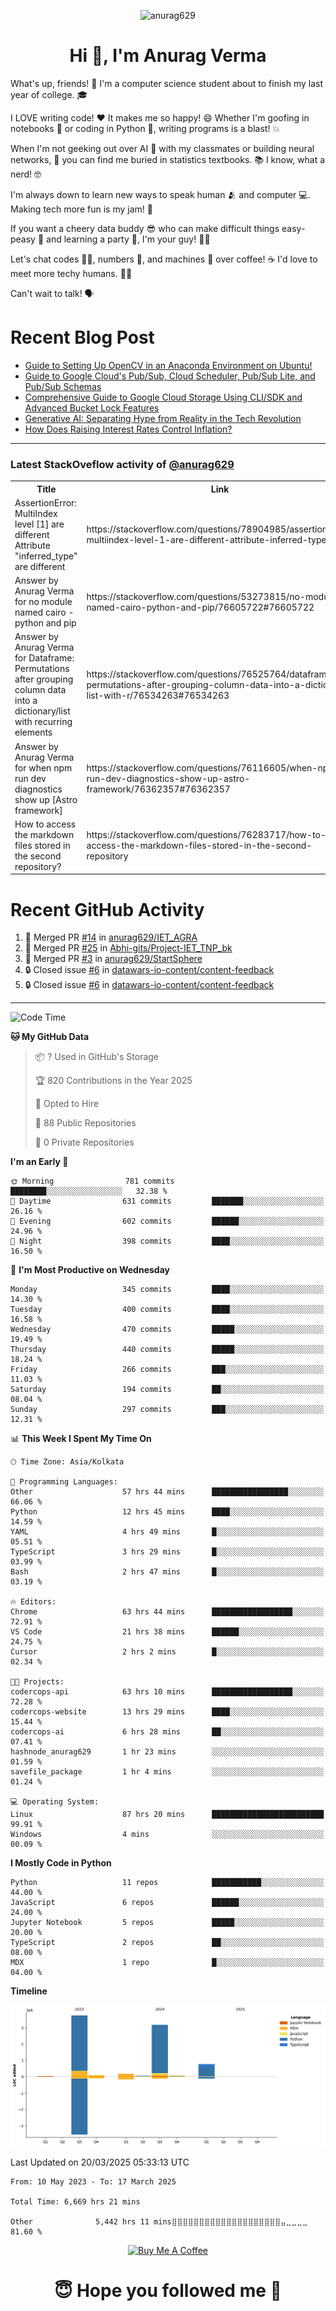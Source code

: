 

<p align="center"> <img src="https://komarev.com/ghpvc/?username=anurag629&label=Profile%20views&color=0e75b6&style=flat" alt="anurag629" /> </p>

<h1 align="center">Hi 👋, I'm Anurag Verma</h1>

What's up, friends! 👋 I'm a computer science student about to finish my last year of college. 🎓

I LOVE writing code! ❤️ It makes me so happy! 😄 Whether I'm goofing in notebooks 📓 or coding in Python 🐍, writing programs is a blast! 💥

When I'm not geeking out over AI 🤖 with my classmates or building neural networks, 🧠 you can find me buried in statistics textbooks. 📚 I know, what a nerd! 🤓

I'm always down to learn new ways to speak human 🫂 and computer 💻. Making tech more fun is my jam! 🍇

If you want a cheery data buddy 😎 who can make difficult things easy-peasy 🥝 and learning a party 🎉, I'm your guy! 🙋‍♂️

Let's chat codes 👨‍💻, numbers 🧮, and machines 🤖 over coffee! ☕ I'd love to meet more techy humans. 💁‍♂️

Can't wait to talk! 🗣️

# Recent Blog Post

<!-- BLOG-POST-LIST:START -->
- [Guide to Setting Up OpenCV in an Anaconda Environment on Ubuntu!](https://codercops.tech/blog/computer-vision-bootcamp/Guide-to-Setting-Up-OpenCV-in-an-Anaconda-Environment-on-Ubuntu!)
- [Guide to Google Cloud&#39;s Pub/Sub, Cloud Scheduler, Pub/Sub Lite, and Pub/Sub Schemas](https://codercops.tech/blog/google-cloud/Google-Clouds-Pub-Sub-Cloud-Scheduler-Pub-Sub-Lite-and-Pub-Sub-Schemas)
- [Comprehensive Guide to Google Cloud Storage Using CLI/SDK and Advanced Bucket Lock Features](https://codercops.tech/blog/google-cloud/Google-Cloud-Storage-Using-CLI-SDK-and-Advanced-Bucket-Lock-Features)
- [Generative AI: Separating Hype from Reality in the Tech Revolution](https://codercops.tech/blog/tech-latest-updates/generative-ai-seperating-hype-from-reality-in-the-tech-revolution)
- [How Does Raising Interest Rates Control Inflation?](https://codercops.tech/blog/startup-unicorn/how-does-raising-interest-rates-control-inflation)
<!-- BLOG-POST-LIST:END -->

---

### Latest StackOveflow activity of [@anurag629](https://github.com/anurag629)
<table>
  <tr><th>Title</th><th>Link</th></tr>
  <!-- STACKOVERFLOW:START --><tr><td>AssertionError: MultiIndex level [1] are different Attribute &quot;inferred_type&quot; are different</td><td>https://stackoverflow.com/questions/78904985/assertionerror-multiindex-level-1-are-different-attribute-inferred-type-are</td></tr><tr><td>Answer by Anurag Verma for no module named cairo - python and pip</td><td>https://stackoverflow.com/questions/53273815/no-module-named-cairo-python-and-pip/76605722#76605722</td></tr><tr><td>Answer by Anurag Verma for Dataframe: Permutations after grouping column data into a dictionary/list with recurring elements</td><td>https://stackoverflow.com/questions/76525764/dataframe-permutations-after-grouping-column-data-into-a-dictionary-list-with-r/76534263#76534263</td></tr><tr><td>Answer by Anurag Verma for when npm run dev diagnostics show up [Astro framework]</td><td>https://stackoverflow.com/questions/76116605/when-npm-run-dev-diagnostics-show-up-astro-framework/76362357#76362357</td></tr><tr><td>How to access the markdown files stored in the second repository?</td><td>https://stackoverflow.com/questions/76283717/how-to-access-the-markdown-files-stored-in-the-second-repository</td></tr><!-- STACKOVERFLOW:END -->
</table>

# Recent GitHub Activity
<!--START_SECTION:activity-->
1. 🎉 Merged PR [#14](https://github.com/anurag629/IET_AGRA/pull/14) in [anurag629/IET_AGRA](https://github.com/anurag629/IET_AGRA)
2. 🎉 Merged PR [#25](https://github.com/Abhi-gits/Project-IET_TNP_bk/pull/25) in [Abhi-gits/Project-IET_TNP_bk](https://github.com/Abhi-gits/Project-IET_TNP_bk)
3. 🎉 Merged PR [#3](https://github.com/anurag629/StartSphere/pull/3) in [anurag629/StartSphere](https://github.com/anurag629/StartSphere)
4. 🔒 Closed issue [#6](https://github.com/datawars-io-content/content-feedback/issues/6) in [datawars-io-content/content-feedback](https://github.com/datawars-io-content/content-feedback)
5. 🔒 Closed issue [#6](https://github.com/datawars-io-content/content-feedback/issues/6) in [datawars-io-content/content-feedback](https://github.com/datawars-io-content/content-feedback)
<!--END_SECTION:activity-->

---

<!--START_SECTION:waka-->
![Code Time](http://img.shields.io/badge/Code%20Time-6%2C683%20hrs%2058%20mins-blue)

**🐱 My GitHub Data** 

> 📦 ? Used in GitHub's Storage 
 > 
> 🏆 820 Contributions in the Year 2025
 > 
> 💼 Opted to Hire
 > 
> 📜 88 Public Repositories 
 > 
> 🔑 0 Private Repositories 
 > 
**I'm an Early 🐤** 

```text
🌞 Morning                781 commits         ████████░░░░░░░░░░░░░░░░░   32.38 % 
🌆 Daytime                631 commits         ███████░░░░░░░░░░░░░░░░░░   26.16 % 
🌃 Evening                602 commits         ██████░░░░░░░░░░░░░░░░░░░   24.96 % 
🌙 Night                  398 commits         ████░░░░░░░░░░░░░░░░░░░░░   16.50 % 
```
📅 **I'm Most Productive on Wednesday** 

```text
Monday                   345 commits         ████░░░░░░░░░░░░░░░░░░░░░   14.30 % 
Tuesday                  400 commits         ████░░░░░░░░░░░░░░░░░░░░░   16.58 % 
Wednesday                470 commits         █████░░░░░░░░░░░░░░░░░░░░   19.49 % 
Thursday                 440 commits         █████░░░░░░░░░░░░░░░░░░░░   18.24 % 
Friday                   266 commits         ███░░░░░░░░░░░░░░░░░░░░░░   11.03 % 
Saturday                 194 commits         ██░░░░░░░░░░░░░░░░░░░░░░░   08.04 % 
Sunday                   297 commits         ███░░░░░░░░░░░░░░░░░░░░░░   12.31 % 
```


📊 **This Week I Spent My Time On** 

```text
🕑︎ Time Zone: Asia/Kolkata

💬 Programming Languages: 
Other                    57 hrs 44 mins      █████████████████░░░░░░░░   66.06 % 
Python                   12 hrs 45 mins      ████░░░░░░░░░░░░░░░░░░░░░   14.59 % 
YAML                     4 hrs 49 mins       █░░░░░░░░░░░░░░░░░░░░░░░░   05.51 % 
TypeScript               3 hrs 29 mins       █░░░░░░░░░░░░░░░░░░░░░░░░   03.99 % 
Bash                     2 hrs 47 mins       █░░░░░░░░░░░░░░░░░░░░░░░░   03.19 % 

🔥 Editors: 
Chrome                   63 hrs 44 mins      ██████████████████░░░░░░░   72.91 % 
VS Code                  21 hrs 38 mins      ██████░░░░░░░░░░░░░░░░░░░   24.75 % 
Cursor                   2 hrs 2 mins        █░░░░░░░░░░░░░░░░░░░░░░░░   02.34 % 

🐱‍💻 Projects: 
codercops-api            63 hrs 10 mins      ██████████████████░░░░░░░   72.28 % 
codercops-website        13 hrs 29 mins      ████░░░░░░░░░░░░░░░░░░░░░   15.44 % 
codercops-ai             6 hrs 28 mins       ██░░░░░░░░░░░░░░░░░░░░░░░   07.41 % 
hashnode_anurag629       1 hr 23 mins        ░░░░░░░░░░░░░░░░░░░░░░░░░   01.59 % 
savefile_package         1 hr 4 mins         ░░░░░░░░░░░░░░░░░░░░░░░░░   01.24 % 

💻 Operating System: 
Linux                    87 hrs 20 mins      █████████████████████████   99.91 % 
Windows                  4 mins              ░░░░░░░░░░░░░░░░░░░░░░░░░   00.09 % 
```

**I Mostly Code in Python** 

```text
Python                   11 repos            ███████████░░░░░░░░░░░░░░   44.00 % 
JavaScript               6 repos             ██████░░░░░░░░░░░░░░░░░░░   24.00 % 
Jupyter Notebook         5 repos             █████░░░░░░░░░░░░░░░░░░░░   20.00 % 
TypeScript               2 repos             ██░░░░░░░░░░░░░░░░░░░░░░░   08.00 % 
MDX                      1 repo              █░░░░░░░░░░░░░░░░░░░░░░░░   04.00 % 
```



**Timeline**

![Lines of Code chart](https://raw.githubusercontent.com/anurag629/anurag629/main/assets/bar_graph.png)


 Last Updated on 20/03/2025 05:33:13 UTC
<!--END_SECTION:waka-->

<!--START_SECTION:waka-simple-->

```text
From: 10 May 2023 - To: 17 March 2025

Total Time: 6,669 hrs 21 mins

Other              5,442 hrs 11 mins⣿⣿⣿⣿⣿⣿⣿⣿⣿⣿⣿⣿⣿⣿⣿⣿⣿⣿⣿⣿⣤⣀⣀⣀⣀   81.60 %
```

<!--END_SECTION:waka-simple-->

<p align="center"> 
<a href="https://www.buymeacoffee.com/anurag629" target="_blank"><img src="https://cdn.buymeacoffee.com/buttons/default-orange.png" alt="Buy Me A Coffee" height="60" width="250"></a>
</p>


<h1 align="center"> 😇 Hope you followed me 🥰  </h1>
